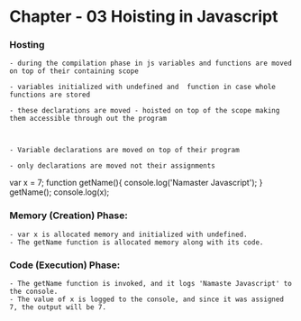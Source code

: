 # Chapter - 03 Hoisting in Javascript

### Hosting 
    - during the compilation phase in js variables and functions are moved on top of their containing scope

    - variables initialized with undefined and  function in case whole functions are stored

    - these declarations are moved - hoisted on top of the scope making them accessible through out the program 



    - Variable declarations are moved on top of their program

    - only declarations are moved not their assignments

var x = 7;
function getName(){
    console.log('Namaster Javascript');
}
getName();
console.log(x);


### Memory (Creation) Phase:
    - var x is allocated memory and initialized with undefined.
    - The getName function is allocated memory along with its code.

### Code (Execution) Phase:
    - The getName function is invoked, and it logs 'Namaste Javascript' to the console.
    - The value of x is logged to the console, and since it was assigned 7, the output will be 7.
